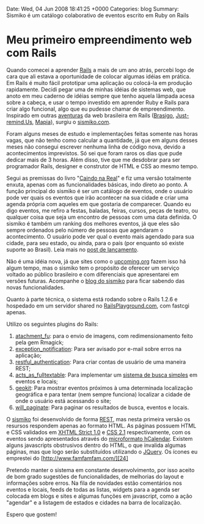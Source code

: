 Date: Wed, 04 Jun 2008 18:41:25 +0000
Categories: blog
Summary: Sismiko é um catálogo colaborativo de eventos escrito em Ruby on Rails

# Meu primeiro empreendimento web com Rails


Quando comecei a aprender [Rails][1] a mais de um ano atrás, percebi logo de cara que ali estava a oportunidade de colocar algumas idéias em prática. Em Rails é muito fácil prototipar uma aplicação ou colocá-la em produção rapidamente. Decidi pegar uma de minhas idéias de sistemas web, que anoto em meu caderno de idéias sempre que tenho aquela lâmpada acesa sobre a cabeça, e usar o tempo investido em aprender Ruby e Rails para criar algo funcional, algo que eu pudesse chamar de empreendimento. Inspirado em outras [aventuras][2] da web brasileira em Rails ([Brasigo][3], [Just-remind.Us][4], [Mapia][5]), surgiu o [sismiko.com][6]. 

Foram alguns meses de estudo e implementações feitas somente nas horas vagas, que não tenho como calcular a quantidade, já que em alguns desses meses não consegui escrever nenhuma linha de código nova, devido a acontecimentos imprevistos. Só sei que foram raros os dias que pude dedicar mais de 3 horas. Além disso, tive que me desdobrar para ser programador Rails, designer e construtor de HTML e CSS ao mesmo tempo.

Segui as premissas do livro "[Caindo na Real][7]" e fiz uma versão totalmente enxuta, apenas com as funcionalidades básicas, indo direto ao ponto. A função principal do sismiko é ser um catálogo de eventos, onde o usuário pode ver quais os eventos que irão acontecer na sua cidade e criar uma agenda própria com aqueles em que gostaria de comparecer. Quando eu digo eventos, me refiro a festas, baladas, feiras, cursos, peças de teatro, ou qualquer coisa que seja um encontro de pessoas com uma data definida. O sismiko é também um ranking dos melhores eventos, já que eles são sempre ordenados pelo número de pessoas que agendaram o acontecimento. O usuário pode ver qual o evento mais agendado para sua cidade, para seu estado, ou ainda, para o país (por enquanto só existe suporte ao Brasil). Leia mais no [post de lançamento][8].

Não é uma idéia nova, já que sites como o [upcoming.org][9] fazem isso há algum tempo, mas o sismiko tem o propósito de oferecer um serviço voltado ao público brasileiro e com diferenciais que apresentarei em versões futuras. Acompanhe o [blog do sismiko][10] para ficar sabendo das novas funcionalidades.

Quanto à parte técnica, o sistema está rodando sobre o Rails 1.2.6 e hospedado em um servidor shared no [RailsPlayground.com][11], com fastcgi apenas.

Utilizo os seguintes plugins do Rails:

1. [atachment_fu][12]: para o envio de imagens, com redimensionamento feito pela gem Rmagick;
2. [exception_notification][13]: Para ser avisado por e-mail sobre erros na aplicação;
3. [restful_authentication][14]: Para criar contas de usuário de uma maneira REST;
4. [acts_as_fulltextable][15]: Para implementar um [sistema de busca simples][16] em eventos e locais;
5. [geokit][17]: Para mostrar eventos próximos à uma determinada localização geográfica e para tentar (nem sempre funciona) localizar a cidade de onde o usuário está acessando o site;
6. [will_paginate][18]: Para paginar os resultados de busca, eventos e locais.


O [sismiko][6] foi desenvolvido de forma [REST][19], mas nesta primeira versão os resursos respondem apenas ao formato HTML. As páginas possuem HTML e CSS validados em [XHTML Strict 1.0][20] e [CSS 2.1][21] respectivamente, com os eventos sendo apresentados através do [microformato hCalendar][22]. Existem alguns javascripts obstrusivos dentro do HTML, o que invalida algumas páginas, mas que logo serão substituídos utilizando o [JQuery][23]. Os ícones eu emprestei do [http://www.famfamfam.com/][24]

Pretendo manter o sistema em constante desenvolvimento, por isso aceito de bom grado sugestões de funcionalidades, de melhorias do layout e informações sobre erros. Na fila de novidades estão comentários nos eventos e locais, feeds de todas as listas, widgets para a agenda ser colocada em blogs e sites e algumas funções em javascript, como a ação "agendar" e a listagem de estados e cidades na barra de localização.

Espero que gostem!



[1]: http://www.rubyonrails.org/
[2]: http://blog.brasigo.com.br/2008/03/31/e-comeca-uma-nova-aventura/
[3]: http://www.brasigo.com.br/
[4]: http://blog.improveit.com.br/articles/2008/04/17/o-desenvolvimento-do-just-remind-us
[5]: http://www.mapia.com.br/
[6]: http://www.sismiko.com/
[7]: http://gettingreal.37signals.com/GR_por.php
[8]: http://blog.sismiko.com/2008/05/sismiko-o-lancamento/
[9]: http://www.upcoming.org/
[10]: http://blog.sismiko.com/
[11]: http://www.railsplayground.com/
[12]: http://agilewebdevelopment.com/plugins/attachment_fu
[13]: http://agilewebdevelopment.com/plugins/exception_notifier
[14]: http://agilewebdevelopment.com/plugins/restful_authentication
[15]: http://blog.wonsys.net/posts/26-our-first-plugin-acts_as_fulltextable/
[16]: http://flaviogranero.com/blog/sistema-de-busca-full-text-no-rails-usando-mysql/
[17]: http://geokit.rubyforge.org/
[18]: http://rock.errtheblog.com/will_paginate
[19]: http://flaviogranero.com/blog/conhecendo-rest/
[20]: http://validator.w3.org/check?verbose=1&uri=http%3A%2F%2Fwww.sismiko.com%2Fevents
[21]: http://jigsaw.w3.org/css-validator/validator?profile=css21&warning=0&uri=http%3A%2F%2Fwww.sismiko.com%2Fevents
[22]: http://flaviogranero.com/blog/microformats-a-caminho-da-web-semantica/
[23]: http://jquery.com/
[24]: http://www.famfamfam.com/

